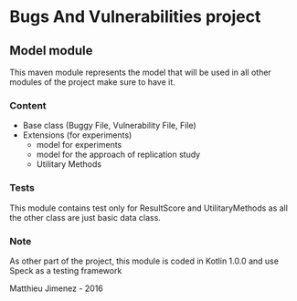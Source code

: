 Bugs And Vulnerabilities project
===============================

Model module
--------------

This maven module represents the model that will be used in all other modules of the project make sure to have it.

### Content

 + Base class (Buggy File, Vulnerability File, File)
 + Extensions (for experiments)
    + model for experiments
    + model for the approach of replication study
    + Utilitary Methods
    
   
### Tests 

This module contains test only for ResultScore and UtilitaryMethods as all the other class are just basic data class.

### Note

As other part of the project, this module is coded in Kotlin 1.0.0 and use Speck as a testing framework

Matthieu Jimenez - 2016
                                                                            